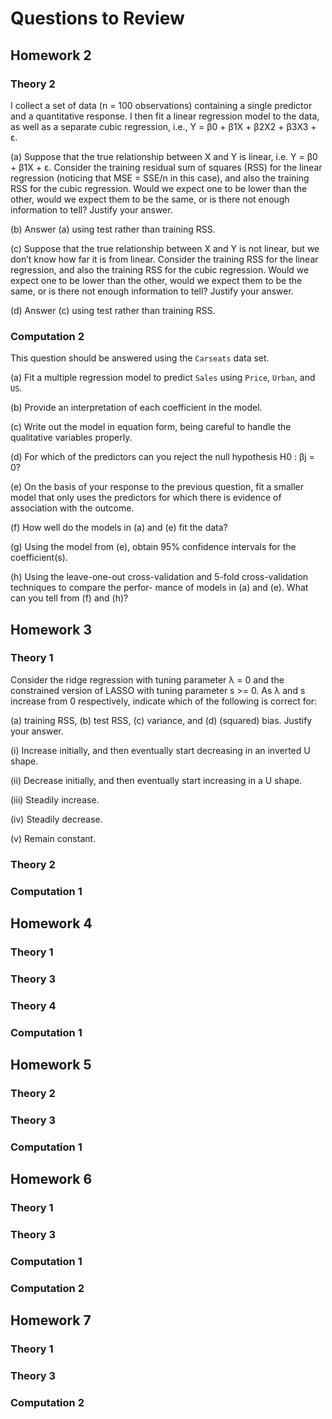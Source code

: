 # Questions to Review

## Homework 2

### Theory 2

I collect a set of data (n = 100 observations) containing a single predictor and a quantitative response. I then fit a linear regression model to the data, as well as a separate cubic regression, i.e., Y = β0 + β1X + β2X2 + β3X3 + ε.

(a) Suppose that the true relationship between X and Y is linear, i.e. Y = β0 + β1X + ε. Consider the training residual sum of squares (RSS) for the linear regression (noticing that MSE = SSE/n in this case), and also the training RSS for the cubic regression. Would we expect one to be lower than the other, would we expect them to be the same, or is there not enough information to tell? Justify your answer.

(b) Answer (a) using test rather than training RSS.

(c) Suppose that the true relationship between X and Y is not linear, but we don’t know how far it is from linear. Consider the training RSS for the linear regression, and also the training RSS for the cubic regression. Would we expect one to be lower than the other, would we expect them to be the same, or is there not enough information to tell? Justify your answer.

(d) Answer (c) using test rather than training RSS.

### Computation 2

This question should be answered using the `Carseats` data set.

(a) Fit a multiple regression model to predict `Sales` using `Price`, `Urban`, and `US`.

(b) Provide an interpretation of each coefficient in the model.

(c) Write out the model in equation form, being careful to handle the qualitative variables properly.

(d) For which of the predictors can you reject the null hypothesis H0 : βj = 0?

(e) On the basis of your response to the previous question, fit a smaller model that only uses the predictors for which there is evidence of association with the outcome.

(f) How well do the models in (a) and (e) fit the data?

(g) Using the model from (e), obtain 95% confidence intervals for the coefficient(s).

(h) Using the leave-one-out cross-validation and 5-fold cross-validation techniques to compare the perfor- mance of models in (a) and (e). What can you tell from (f) and (h)?

## Homework 3

### Theory 1

Consider the ridge regression with tuning parameter λ = 0 and the constrained version of LASSO with tuning parameter s >= 0. As λ and s increase from 0 respectively, indicate which of the following is correct for: 

(a) training RSS, (b) test RSS, (c) variance, and (d) (squared) bias. Justify your answer.

(i) Increase initially, and then eventually start decreasing in an inverted U shape. 

(ii) Decrease initially, and then eventually start increasing in a U shape.

(iii) Steadily increase. 

(iv) Steadily decrease. 

(v) Remain constant.

### Theory 2

### Computation 1

## Homework 4

### Theory 1

### Theory 3

### Theory 4

### Computation 1

## Homework 5

### Theory 2

### Theory 3

### Computation 1

## Homework 6

### Theory 1

### Theory 3

### Computation 1 

### Computation 2

## Homework 7 

### Theory 1

### Theory 3

### Computation 2
